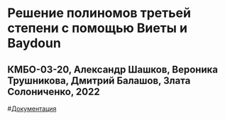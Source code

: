 # Решение полиномов третьей степени с помощью Виеты и Baydoun
## КМБО-03-20, Александр Шашков, Вероника Трушникова, Дмитрий Балашов, Злата Солониченко, 2022

#[Документация](https://alexshashkov.github.io/PolynomDeg3SolverDoxygen/) 
